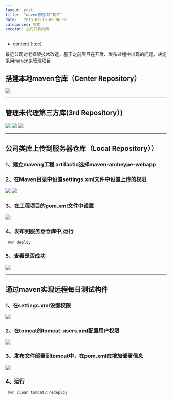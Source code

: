 ```yaml
---
layout: post
title:  "maven管理项目构件"
date:   2015-09-16 00:06:06
categories: 架构
excerpt: 公司只有内网
---
```

  
* content
{:toc}

最近公司对老框架技术改造，基于之前项目在开发、发布过程中出现的问题，决定采用maven来管理项目

## 搭建本地maven仓库（Center Repository）

![](/images/maven/11.png)

---

## 管理未代理第三方库(3rd Repository）)

![](/images/maven/21.png)
![](/images/maven/22.png)
![](/images/maven/23.png)

---

## 公司类库上传到服务器仓库（Local Repository））

### 1、建立maveng工程  artifactid选择maven-archeype-webapp

###  2、在Maven目录中设置settings.xml文件中设置上传的权限

![](/images/maven/31.png)
![](/images/maven/32.png)

### 3、在工程项目的pom.xml文件中设置

![](/images/maven/33.png)

### 4、发布到服务器仓库中,运行

     mvn deploy

### 5、查看是否成功

![](/images/maven/34.png)

---

## 通过maven实现远程每日测试构件

### 1、在settings.xml设置权限

![](/images/maven/41.png)

### 2、在tomcat的tomcat-users.xml配置用户权限

![](/images/maven/42.png)

### 3、发布文件部署到tomcat中，在pom.xml在增加部署信息

![](/images/maven/43.png)

### 4、运行 

     mvn clean tomcat7:redeploy